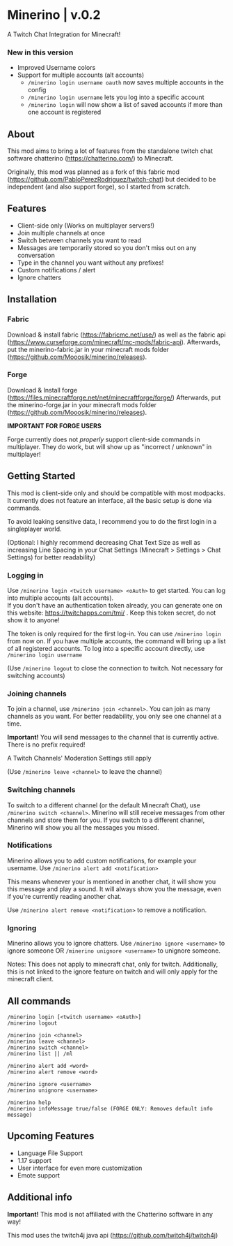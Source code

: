 # Minerino | v.0.2
A Twitch Chat Integration for Minecraft!
### New in this version
- Improved Username colors
- Support for multiple accounts (alt accounts)
    - ```/minerino login username oauth``` now saves multiple accounts in the config
    - ```/minerino login username``` lets you log into a specific account
    - ```/minerino login``` will now show a list of saved accounts if more than one account is registered

## About
This mod aims to bring a lot of features from the standalone twitch chat software chatterino (https://chatterino.com/) to Minecraft.

Originally, this mod was planned as a fork of this fabric mod (https://github.com/PabloPerezRodriguez/twitch-chat) 
but decided to be independent (and also support forge), so I started from scratch.

## Features
- Client-side only (Works on multiplayer servers!)
- Join multiple channels at once
- Switch between channels you want to read
- Messages are temporarily stored so you don't miss out on any conversation
- Type in the channel you want without any prefixes!
- Custom notifications / alert
- Ignore chatters

## Installation
### Fabric

Download & install fabric (https://fabricmc.net/use/) as well as the fabric api (https://www.curseforge.com/minecraft/mc-mods/fabric-api). 
Afterwards, put the minerino-fabric.jar in your minecraft mods folder (https://github.com/Mooosik/minerino/releases).

### Forge
Download & Install forge (https://files.minecraftforge.net/net/minecraftforge/forge/)
Afterwards, put the minerino-forge.jar in your minecraft mods folder (https://github.com/Mooosik/minerino/releases).

**IMPORTANT FOR FORGE USERS**

Forge currently does not *properly* support client-side commands in multiplayer. They do work, but will show up as
"incorrect / unknown" in multiplayer!

## Getting Started
This mod is client-side only and should be compatible with most modpacks.
It currently does not feature an interface, all the basic setup is done via commands.

To avoid leaking sensitive data, I recommend you to do the first login in a singleplayer world.

(Optional: I highly recommend decreasing Chat Text Size as well as increasing Line Spacing in your Chat Settings (Minecraft > Settings > Chat Settings) for better readability)

### Logging in

Use ```/minerino login <twitch username> <oAuth>``` to get started. You can log into multiple accounts (alt accounts).  
If you don't have an authentication token already, you can generate one on this website: https://twitchapps.com/tmi/ . Keep this token secret, do not show it to anyone!

The token is only required for the first log-in. You can use ```/minerino login``` from now on.
If you have multiple accounts, the command will bring up a list of all registered accounts.
To log into a specific account directly, use ```/minerino login username```

(Use ```/minerino logout``` to close the connection to twitch. Not necessary for switching accounts)
### Joining channels
To join a channel, use ```/minerino join <channel>```. You can join as many channels as you want. 
For better readability, you only see one channel at a time.

**Important!** You will send messages to the channel that is currently active. There is no prefix required!

A Twitch Channels' Moderation Settings still apply

(Use ```/minerino leave <channel>``` to leave the channel)
### Switching channels
To switch to a different channel (or the default Minecraft Chat), use ```/minerino switch <channel>```.
Minerino will still receive messages from other channels and store them for you.
If you switch to a different channel, Minerino will show you all the messages you missed.

### Notifications
Minerino allows you to add custom notifications, for example your username. 
Use ```/minerino alert add <notification>```

This means whenever your <notification> is mentioned in another chat, it will show you this message and play a sound.
It will always show you the message, even if you're currently reading another chat.

Use ```/minerino alert remove <notification>``` to remove a notification.

### Ignoring
Minerino allows you to ignore chatters. 
Use ```/minerino ignore <username>``` to ignore someone OR ```/minerino unignore <username>``` to unignore someone.

Notes: This does not apply to minecraft chat, only for twitch. 
Additionally, this is not linked to the ignore feature on twitch and will only apply for the minecraft client.

## All commands
```
/minerino login [<twitch username> <oAuth>]
/minerino logout

/minerino join <channel>
/minerino leave <channel>
/minerino switch <channel>
/minerino list || /ml

/minerino alert add <word>
/minerino alert remove <word>

/minerino ignore <username>
/minerino unignore <username>

/minerino help
/minerino infoMessage true/false (FORGE ONLY: Removes default info message)
```




## Upcoming Features
- Language File Support
- 1.17 support
- User interface for even more customization
- Emote support

## Additional info
**Important!** This mod is not affiliated with the Chatterino software in any way!

This mod uses the twitch4j java api (https://github.com/twitch4j/twitch4j)

